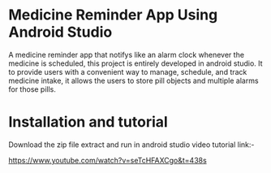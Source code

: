 # Medicine Reminder App Using Android Studio
A medicine reminder app that notifys like an alarm clock whenever the medicine is scheduled, this project is entirely developed in android studio. It to provide users with a convenient way to manage, schedule, and track medicine intake, it allows the users to store pill objects and multiple alarms for those pills.


# Installation and tutorial 

Download the zip file extract and run in android studio
video tutorial link:-

https://www.youtube.com/watch?v=seTcHFAXCgo&t=438s
